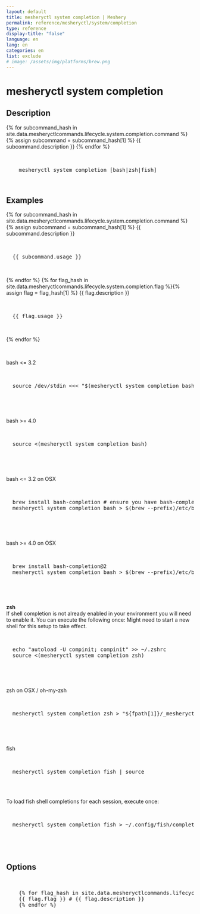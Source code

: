 ```yaml
---
layout: default
title: mesheryctl system completion | Meshery
permalink: reference/mesheryctl/system/completion
type: reference
display-title: "false"
language: en
lang: en
categories: en
list: exclude
# image: /assets/img/platforms/brew.png
---
```


<!-- Copy this template to create individual doc pages for each mesheryctl commands -->

<!-- Name of the command -->
#  mesheryctl system completion

## Description

{% for subcommand_hash in site.data.mesheryctlcommands.lifecycle.system.completion.command %}{% assign subcommand = subcommand_hash[1] %}
{{ subcommand.description }}
{% endfor %}

<!-- Basic usage of the command -->
<pre class="codeblock-pre">
  <div class="codeblock">
    mesheryctl system completion [bash|zsh|fish]
  </div>
</pre>

## Examples

{% for subcommand_hash in site.data.mesheryctlcommands.lifecycle.system.completion.command %}{% assign subcommand = subcommand_hash[1] %}
{{ subcommand.description }}
<pre class="codeblock-pre">
  <div class="codeblock">
  {{ subcommand.usage }}
  </div>
</pre>
{% endfor %}
{% for flag_hash in site.data.mesheryctlcommands.lifecycle.system.completion.flag %}{% assign flag = flag_hash[1] %}
{{ flag.description }}
<pre class="codeblock-pre">
  <div class="codeblock">
  {{ flag.usage }}
  </div>
</pre>
{% endfor %}

<br/>

bash <= 3.2
<pre class="codeblock-pre">
  <div class="codeblock">
  source /dev/stdin <<< "$(mesheryctl system completion bash)"
  </div>
</pre>

<br/>

bash >= 4.0
<pre class="codeblock-pre">
  <div class="codeblock">
  source <(mesheryctl system completion bash)
  </div>
</pre>

<br/>

bash <= 3.2 on OSX
<pre class="codeblock-pre">
  <div class="codeblock">
  brew install bash-completion # ensure you have bash-completion 1.3+
  mesheryctl system completion bash > $(brew --prefix)/etc/bash_completion.d/mesheryctl
  </div>
</pre>

<br/>

bash >= 4.0 on OSX
<pre class="codeblock-pre">
  <div class="codeblock">
  brew install bash-completion@2
  mesheryctl system completion bash > $(brew --prefix)/etc/bash_completion.d/mesheryctl
  </div>
</pre>

<br/>

**zsh**
<br/>
If shell completion is not already enabled in your environment you will need to enable it.  You can execute the following once:
Might need to start a new shell for this setup to take effect.
<pre class="codeblock-pre">
  <div class="codeblock">
  echo "autoload -U compinit; compinit" >> ~/.zshrc
  source <(mesheryctl system completion zsh)
  </div>
</pre>

<br/>

zsh on OSX / oh-my-zsh
<pre class="codeblock-pre">
  <div class="codeblock">
  mesheryctl system completion zsh > "${fpath[1]}/_mesheryctl"
  </div>
</pre>

<br/>  

fish
<pre class="codeblock-pre">
  <div class="codeblock">
  mesheryctl system completion fish | source
  </div>
</pre>

<br/>
To load fish shell completions for each session, execute once:
<pre class="codeblock-pre">
  <div class="codeblock">
  mesheryctl system completion fish > ~/.config/fish/completions/mesheryctl.fish
  </div>
</pre> 
  
<br/>


<!-- Options/Flags available in this command -->
## Options

<pre class="codeblock-pre">
  <div class="codeblock">
    {% for flag_hash in site.data.mesheryctlcommands.lifecycle.system.completion.flag %}{% assign flag = flag_hash[1] %}
    {{ flag.flag }} # {{ flag.description }}
    {% endfor %}
  </div>
</pre>
<br/>
